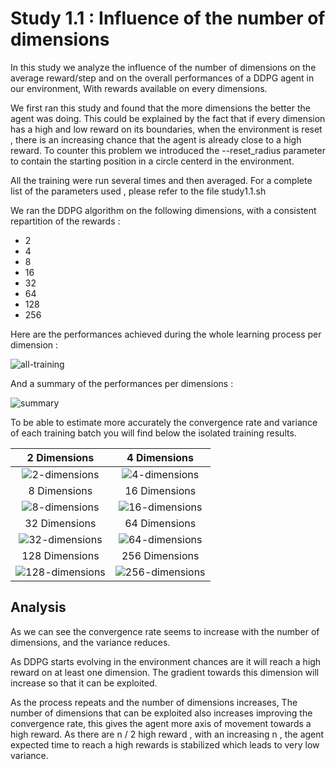 # Study 1.1 : Influence of the number of dimensions

In this study we analyze the influence of the number of dimensions on the average reward/step and on the overall performances of a DDPG agent in our environment, With rewards available on every dimensions.

We first ran this study and found that the more dimensions the better the agent was doing. This could be explained by the fact that if every dimension has a high and low reward on its boundaries, when the environment is reset , there is an increasing chance that the agent is already close to a high reward. To counter this problem we introduced the --reset_radius parameter to contain the starting position in a circle centerd in the environment.

All the training were run several times and then averaged.
For a complete list of the parameters used , please refer to the file study1.1.sh

We ran the DDPG algorithm on the following dimensions, with a consistent repartition of the rewards :

* 2
* 4
* 8
* 16
* 32
* 64
* 128
* 256

Here are  the performances achieved during the whole learning process per dimension :

![all-training](https://raw.githubusercontent.com/schott97l/RL_analysis/master/Studies/Study_1.1/visualizations/scores_dimensions.png)

And a summary of the performances per dimensions :

![summary](https://raw.githubusercontent.com/schott97l/RL_analysis/master/Studies/Study_1.1/visualizations/total_scores.png)

To be able to estimate more accurately the convergence rate and variance of each training batch you will find below the isolated training results.

2 Dimensions | 4 Dimensions
:---------------:|:-------------:
![2-dimensions](https://raw.githubusercontent.com/schott97l/RL_analysis/master/Studies/Study_1.1/visualizations/scores_2.png) | ![4-dimensions](https://raw.githubusercontent.com/schott97l/RL_analysis/master/Studies/Study_1.1/visualizations/scores_4.png)
8 Dimensions | 16 Dimensions
![8-dimensions](https://raw.githubusercontent.com/schott97l/RL_analysis/master/Studies/Study_1.1/visualizations/scores_8.png) | ![16-dimensions](https://raw.githubusercontent.com/schott97l/RL_analysis/master/Studies/Study_1.1/visualizations/scores_16.png)
32 Dimensions | 64 Dimensions
![32-dimensions](https://raw.githubusercontent.com/schott97l/RL_analysis/master/Studies/Study_1.1/visualizations/scores_32.png) | ![64-dimensions](https://raw.githubusercontent.com/schott97l/RL_analysis/master/Studies/Study_1.1/visualizations/scores_64.png)
128 Dimensions | 256 Dimensions
![128-dimensions](https://raw.githubusercontent.com/schott97l/RL_analysis/master/Studies/Study_1.1/visualizations/scores_128.png) | ![256-dimensions](https://raw.githubusercontent.com/schott97l/RL_analysis/master/Studies/Study_1.1/visualizations/scores_256.png)

## Analysis

As we can see the convergence rate seems to increase with the number of dimensions, and the variance reduces.

As DDPG starts evolving in the environment chances are it will reach a high reward on at least one dimension. The gradient towards this dimension will increase so that it can be exploited.

As the process repeats and the number of dimensions increases, The number of dimensions that can be exploited also increases improving the convergence rate, this gives the agent more axis of movement towards a high reward. As there are n / 2 high reward , with an increasing n , the agent expected time to reach a high rewards is stabilized which leads to very low variance.
